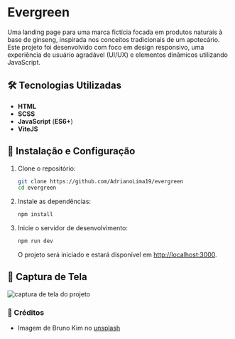 # Evergreen

Uma landing page para uma marca fictícia focada em produtos naturais à base de ginseng, inspirada nos conceitos tradicionais de um apotecário. Este projeto foi desenvolvido com foco em design responsivo, uma experiência de usuário agradável (UI/UX) e elementos dinâmicos utilizando JavaScript.

## 🛠️ Tecnologias Utilizadas

- **HTML**
- **SCSS**
- **JavaScript** (**ES6+**)
- **ViteJS**

## 🚀 Instalação e Configuração

1. Clone o repositório:

   ```sh
   git clone https://github.com/AdrianoLima19/evergreen
   cd evergreen
   ```

1. Instale as dependências:

   ```sh
   npm install
   ```

1. Inicie o servidor de desenvolvimento:

   ```sh
   npm run dev
   ```

    O projeto será iniciado e estará disponível em [http://localhost:3000](http://localhost:3000).

## 📸 Captura de Tela

![captura de tela do projeto](resources/evergreen.png)

### 📄 Créditos

- Imagem de Bruno Kim no [unsplash](https://unsplash.com/photos/assorted-item-lot-ur2zmbseUIA?utm_content=creditCopyText&utm_medium=referral&utm_source=unsplash)
